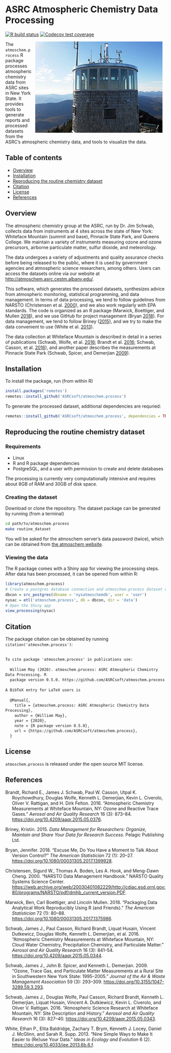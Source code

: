 
<!-- README.md is generated from README.Rmd. Please edit that file -->

# ASRC Atmospheric Chemistry Data Processing

[![R build
status](https://github.com/ASRCsoft/atmoschem.process/workflows/R-CMD-check/badge.svg)](https://github.com/ASRCsoft/atmoschem.process/actions)
[![Codecov test
coverage](https://codecov.io/gh/ASRCsoft/atmoschem.process/branch/master/graph/badge.svg)](https://codecov.io/gh/ASRCsoft/atmoschem.process?branch=master)

<img src="man/figures/whiteface-station.jpg" width="400px" align="right" style="padding:0px 10px 10px 10px;" />

The `atmoschem.process` R package processes atmospheric chemistry data
from ASRC sites in New York State. It provides tools to generate reports
and processed datasets from the ASRC’s atmospheric chemistry data, and
tools to visualize the data.

## Table of contents

  - [Overview](#overview)
  - [Installation](#installation)
  - [Reproducing the routine chemistry
    dataset](#reproducing-the-routine-chemistry-dataset)
  - [Citation](#citation)
  - [License](#license)
  - [References](#references)

## Overview

The atmospheric chemistry group at the ASRC, run by Dr. Jim Schwab,
collects data from instruments at 4 sites across the state of New York:
Whiteface Mountain (summit and base), Pinnacle State Park, and Queens
College. We maintain a variety of instruments measuring ozone and ozone
precursors, airborne particulate matter, sulfur dioxide, and
meteorology.

The data undergoes a variety of adjustments and quality assurance checks
before being released to the public, where it is used by government
agencies and atmospheric science researchers, among others. Users can
access the datasets online via our website at
<http://atmoschem.asrc.cestm.albany.edu/>.

This software, which generates the processed datasets, synthesizes
advice from atmospheric monitoring, statistical programming, and data
management. In terms of data processing, we tend to follow guidelines
from NARSTO (Christensen et al. [2000](#ref-christensen_narsto_2000)),
and we also work regularly with EPA standards. The code is organized as
an R package (Marwick, Boettiger, and Mullen
[2018](#ref-marwick_packaging_2018)), and we use GitHub for project
management (Bryan [2018](#ref-bryan_excuse_2018)). For data management,
we tend to follow Briney ([2015](#ref-briney_data_2015)), and we try to
make the data convenient to use (White et al.
[2013](#ref-white_nine_2013)).

The data collection at Whiteface Mountain is described in detail in a
series of publications (Schwab, Wolfe, et al.
[2016](#ref-schwab_atmospheric_2016); Brandt et al.
[2016](#ref-brandt_atmospheric_2016); Schwab, Casson, et al.
[2016](#ref-schwab_atmospheric_2016-1)), and another paper describes the
measurements at Pinnacle State Park (Schwab, Spicer, and Demerjian
[2009](#ref-schwab_ozone_2009)).

## Installation

To install the package, run (from within R)

``` r
install.packages('remotes')
remotes::install_github('ASRCsoft/atmoschem.process')
```

To generate the processed dataset, additional dependencies are requried:

``` r
remotes::install_github('ASRCsoft/atmoschem.process', dependencies = TRUE)
```

## Reproducing the routine chemistry dataset

### Requirements

  - Linux
  - R and R package dependencies
  - PostgreSQL, and a user with permission to create and delete
    databases

The processing is currently very computationally intensive and requires
about 8GB of RAM and 30GB of disk space.

### Creating the dataset

Download or clone the repository. The dataset package can be generated
by running (from a terminal)

``` sh
cd path/to/atmoschem.process
make routine_dataset
```

You will be asked for the atmoschem server’s data password (twice),
which can be obtained from [the atmoschem
website](http://atmoschem.asrc.cestm.albany.edu/).

### Viewing the data

The R package comes with a Shiny app for viewing the processing steps.
After data has been processed, it can be opened from within R:

``` r
library(atmoschem.process)
# Create a postgres database connection and atmoschem.process dataset object
dbcon = src_postgres(dbname = 'nysatmoschemdb', user = 'user')
nysac = etl('atmoschem.process', db = dbcon, dir = 'data')
# Open the Shiny app
view_processing(nysac)
```

## Citation

The package citation can be obtained by running
`citation('atmoschem.process')`:

``` 

To cite package 'atmoschem.process' in publications use:

  William May (2020). atmoschem.process: ASRC Atmospheric Chemistry Data Processing. R
  package version 0.5.0. https://github.com/ASRCsoft/atmoschem.process

A BibTeX entry for LaTeX users is

  @Manual{,
    title = {atmoschem.process: ASRC Atmospheric Chemistry Data Processing},
    author = {William May},
    year = {2020},
    note = {R package version 0.5.0},
    url = {https://github.com/ASRCsoft/atmoschem.process},
  }
```

## License

`atmoschem.process` is released under the open source MIT license.

## References

<div id="refs" class="references hanging-indent">

<div id="ref-brandt_atmospheric_2016">

Brandt, Richard E., James J. Schwab, Paul W. Casson, Utpal K.
Roychowdhury, Douglas Wolfe, Kenneth L. Demerjian, Kevin L. Civerolo,
Oliver V. Rattigan, and H. Dirk Felton. 2016. “Atmospheric Chemistry
Measurements at Whiteface Mountain, NY: Ozone and Reactive Trace Gases.”
*Aerosol and Air Quality Research* 16 (3): 873–84.
<https://doi.org/10.4209/aaqr.2015.05.0376>.

</div>

<div id="ref-briney_data_2015">

Briney, Kristin. 2015. *Data Management for Researchers: Organize,
Maintain and Share Your Data for Research Success*. Pelagic Publishing
Ltd.

</div>

<div id="ref-bryan_excuse_2018">

Bryan, Jennifer. 2018. “Excuse Me, Do You Have a Moment to Talk About
Version Control?” *The American Statistician* 72 (1): 20–27.
<https://doi.org/10.1080/00031305.2017.1399928>.

</div>

<div id="ref-christensen_narsto_2000">

Christensen, Sigurd W., Thomas A. Boden, Les A. Hook, and Meng-Dawn
Cheng. 2000. “NARSTO Data Management Handbook.” NARSTO Quality Systems
Science Center.
<https://web.archive.org/web/20030401082229/http://cdiac.esd.ornl.gov:80/programs/NARSTO/pdf/dmhb_current_version.PDF>.

</div>

<div id="ref-marwick_packaging_2018">

Marwick, Ben, Carl Boettiger, and Lincoln Mullen. 2018. “Packaging Data
Analytical Work Reproducibly Using R (and Friends).” *The American
Statistician* 72 (1): 80–88.
<https://doi.org/10.1080/00031305.2017.1375986>.

</div>

<div id="ref-schwab_atmospheric_2016-1">

Schwab, James J., Paul Casson, Richard Brandt, Liquat Husain, Vincent
Dutkewicz, Douglas Wolfe, Kenneth L. Demerjian, et al. 2016.
“Atmospheric Chemistry Measurements at Whiteface Mountain, NY: Cloud
Water Chemistry, Precipitation Chemistry, and Particulate Matter.”
*Aerosol and Air Quality Research* 16 (3): 841–54.
<https://doi.org/10.4209/aaqr.2015.05.0344>.

</div>

<div id="ref-schwab_ozone_2009">

Schwab, James J., John B. Spicer, and Kenneth L. Demerjian. 2009.
“Ozone, Trace Gas, and Particulate Matter Measurements at a Rural Site
in Southwestern New York State: 1995–2005.” *Journal of the Air & Waste
Management Association* 59 (3): 293–309.
<https://doi.org/10.3155/1047-3289.59.3.293>.

</div>

<div id="ref-schwab_atmospheric_2016">

Schwab, James J., Douglas Wolfe, Paul Casson, Richard Brandt, Kenneth L.
Demerjian, Liquat Husain, Vincent A. Dutkiewicz, Kevin L. Civerolo, and
Oliver V. Rattigan. 2016. “Atmospheric Science Research at Whiteface
Mountain, NY: Site Description and History.” *Aerosol and Air Quality
Research* 16 (3): 827–40. <https://doi.org/10.4209/aaqr.2015.05.0343>.

</div>

<div id="ref-white_nine_2013">

White, Ethan P., Elita Baldridge, Zachary T. Brym, Kenneth J. Locey,
Daniel J. McGlinn, and Sarah R. Supp. 2013. “Nine Simple Ways to Make It
Easier to (Re)use Your Data.” *Ideas in Ecology and Evolution* 6 (2).
<https://doi.org/10.4033/iee.2013.6b.6.f>.

</div>

</div>
